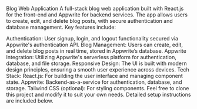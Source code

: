 Blog Web Application
A full-stack blog web application built with React.js for the front-end and Appwrite for backend services. The app allows users to create, edit, and delete blog posts, with secure authentication and database management. Key features include:

Authentication: User signup, login, and logout functionality secured via Appwrite's authentication API.
Blog Management: Users can create, edit, and delete blog posts in real time, stored in Appwrite’s database.
Appwrite Integration: Utilizing Appwrite's serverless platform for authentication, database, and file storage.
Responsive Design: The UI is built with modern design principles, ensuring a smooth user experience across devices.
Tech Stack:
React.js: For building the user interface and managing component state.
Appwrite: Backend-as-a-service for authentication, database, and storage.
Tailwind CSS (optional): For styling components.
Feel free to clone this project and modify it to suit your own needs. Detailed setup instructions are included below.
